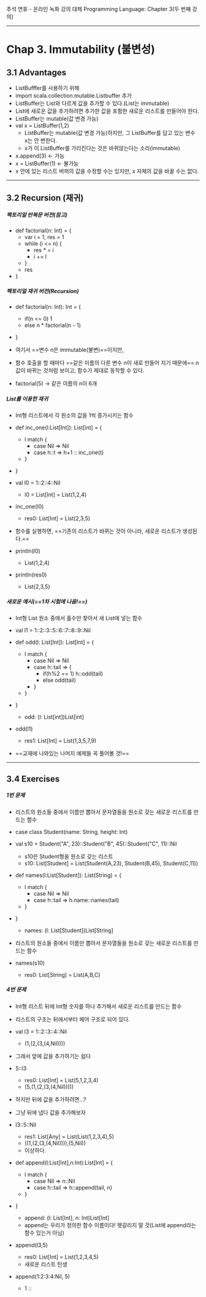 추석 연휴 - 온라인 녹화 강의 대체
Programming Language: Chapter 3(두 번째 강의)

---
# Chap 3. Immutability (불변성)
## 3.1 Advantages
- ListBufffer를 사용하기 위해
- import scala.collection.mutable.Listbuffer 추가
- ListBuffer는 List와 다르게 값을 추가할 수 있다.(List는 immutable)
- List에 새로운 값을 추가하려면 추가한 값을 포함한 새로운 리스트를 만들어야 한다.
- ListBuffer는 mutable(값 변경 가능)
- val x = ListBuffer(1,2)
	- ListBuffer는 mutable(값 변경 가능)하지만, 그 ListBuffer를 담고 있는 변수 x는 안 변한다.
	- x가 이 ListBuffer를 가리킨다는 것은 바뀌않는다는 소리(immutable)
- x.append(3) <- 가능
- x = ListBuffer(1) <- 불가능
- x 안에 있는 리스트 버퍼의 값을 수정할 수는 있지만, x 자체의 값을 바꿀 수는 없다.

---
## 3.2 Recursion (재귀)
##### 팩토리얼 반복문 버전(참고)
- def factorial(n: Int) = {
	- var i = 1, res = 1
	- while (i <= n) {
		- res * = i
		- i += l
	- }
	- res
- }

##### 팩토리얼 재귀 버전(Recursion)
- def factorial(n: Int): Int = {
	- if(n <= 0) 1
	- else n * factorial(n - 1)
- } 

- 여기서 ==변수 n은 immutable(불변)==이지만,
- 함수 호출을 할 때마다 ==같은 이름의 다른 변수 n이 새로 만들어 지기 때문에== n값이 바뀌는 것처럼 보이고, 함수가 제대로 동작할 수 있다.
- factorial(5) -> 같은 이름의 n이 6개

##### List를 이용한 재귀
- Int형 리스트에서 각 원소의 값을 1씩 증가시키는 함수

- def inc_one(l:List[Int]): List[int] = {
	- l match {
		- case Nil => Nil
		- case h::t => h+1 :: inc_one(t)
	- }
- }

- val l0 = 1::2::4::Nil
	- l0 = List[Int] = List(1,2,4)
	
- inc_one(l0)
	- res0: List[Int] = List(2,3,5)

- 함수를 실행하면, ==기존의 리스트가 바뀌는 것이 아니라, 새로운 리스트가 생성된다.==

- println(l0)
	- List(1,2,4)
- println(res0)
	- List(2,3,5)

##### 새로운 예시(==1차 시험에 나옴!==)
- Int형 List 원소 중에서 홀수만 찾아서 새 List에 넣는 함수

- val l1 = 1::2::3::5::6::7::8::9::Nil

- def odd(l: List[Int]): List[Int] = {
	- l match {
		- case Nil => Nil
		- case h::tail => {
			- if(h%2 == 1) h::odd(tail)
			- else odd(tail)
		- }
	- }
- }
	- odd: (l: List[int])List[int]

- odd(l1)
	- res1: List[Int] = List(1,3,5,7,9) 

- ==교재에 나와있는 나머지 예제들 꼭 풀어볼 것!==

---
## 3.4 Exercises
##### 1번 문제
- 리스트의 원소들 중에서 이름만 뽑아서 문자열들을 원소로 갖는 새로운 리스트를 만드는 함수

- case class Student(name: String, height: Int)

- val s10 = Student("A", 23)::Student("B", 45)::Student("C", 11)::Nil
	- s10은 Student형을 원소로 갖는 리스트
	- s10: List[Student] = List(Student(A,23), Student(B,45), Student(C,11))

- def names(l:List[Student]): List(String) = {
	- l match {
		- case Nil => Nil
		- case h::tail => h.name::names(tail)
	- }
- }
	- names: (l: List[Student])List[String]

- 리스트의 원소들 중에서 이름만 뽑아서 문자열들을 원소로 갖는 새로운 리스트를 만드는 함수

- names(s10)
	- res0: List[String] = List(A,B,C)

##### 4번 문제
- Int형 리스트 뒤에 Int형 숫자를 하나 추가해서 새로운 리스트를 만드는 함수

- 리스트의 구조는 뒤에서부터 페어 구조로 되어 있다.
- val l3 = 1::2::3::4::Nil
	- (1,(2,(3,(4,Nil))))
- 그래서 앞에 값을 추가하기는 쉽다
- 5::l3
	- res0: List[Int] = List(5,1,2,3,4)
	- (5,(1,(2,(3,(4,Nil)))))
- 하지만 뒤에 값을 추가하려면...?
- 그냥 뒤에 냅다 값을 추가해보자
- l3::5::Nil
	- res1: List[Any] = List(List(1,2,3,4),5)
	- ((1,(2,(3,(4,Nil)))),(5,Nil))
	- 이상하다.

- def append(l:List[Int],n:Int):List[Int] = {
	- l match {
		- case Nil => n::Nil
		- case h::tail => h::append(tail, n)
	- }
- }
	- append: (l: List[Int], n: Int)List[Int]
	- append는 우리가 정의한 함수 이름이다! 헷갈리지 말 것(List에 append라는 함수 있는거 아님)

- append(l3,5)
	- res0: List[Int] = List(1,2,3,4,5)
	- 새로운 리스트 탄생

- append(1:2:3:4:Nil, 5) 
	- 1 :: 